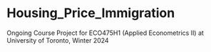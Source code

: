 # Housing_Price_Immigration
Ongoing Course Project for ECO475H1 (Applied Econometrics II) at University of Toronto, Winter 2024
